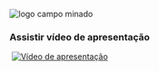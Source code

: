 ![logo campo minado](https://user-images.githubusercontent.com/89758128/201482935-23f9c3e6-63db-4b27-98e9-7fa39daf1c69.png)

### Assistir vídeo de apresentação

[![]()]()
[![Vídeo de apresentação]([miniatura](https://prnt.sc/tEX694JGlUzw))]([video](https://www.youtube.com/watch?v=E8WD2XZK-fg) "Vídeo de apresentação")
